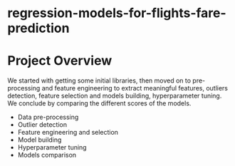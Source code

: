 # regression-models-for-flights-fare-prediction

# Project Overview
We started with getting some initial libraries, then moved on to pre-processing and feature engineering to extract meaningful features, outliers detection, feature selection and models building, hyperparameter tuning. We conclude by comparing the different scores of the models.

- Data pre-processing
- Outlier detection
- Feature engineering and selection
- Model building
- Hyperparameter tuning
- Models comparison

